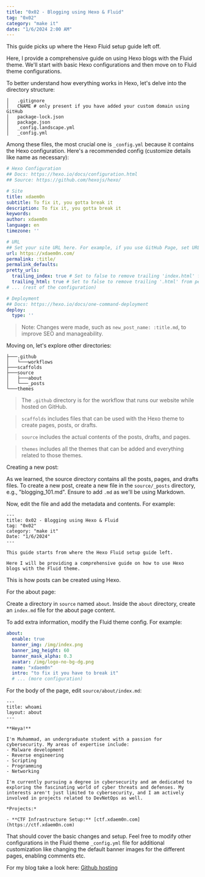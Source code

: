```yaml
---
title: "0x02 - Blogging using Hexo & Fluid"
tag: "0x02"
category: "make it"
date: "1/6/2024 2:00 AM"
---
```


This guide picks up where the Hexo Fluid setup guide left off.

Here, I provide a comprehensive guide on using Hexo blogs with the Fluid theme. We'll start with basic Hexo configurations and then move on to Fluid theme configurations.

To better understand how everything works in Hexo, let's delve into the directory structure:

```text
│   .gitignore
│   CNAME # only present if you have added your custom domain using GitHub
│   package-lock.json
│   package.json
│   _config.landscape.yml
│   _config.yml
```

Among these files, the most crucial one is `_config.yml` because it contains the Hexo configuration. Here's a recommended config (customize details like name as necessary):

```yaml
# Hexo Configuration
## Docs: https://hexo.io/docs/configuration.html
## Source: https://github.com/hexojs/hexo/

# Site
title: xdaem0n
subtitle: To fix it, you gotta break it
description: To fix it, you gotta break it
keywords:
author: xdaem0n
language: en
timezone: ''

# URL
## Set your site URL here. For example, if you use GitHub Page, set URL as 'https://username.github.io/project'
url: https://xdaem0n.com/
permalink: :title/
permalink_defaults:
pretty_urls:
  trailing_index: true # Set to false to remove trailing 'index.html' from permalinks
  trailing_html: true # Set to false to remove trailing '.html' from permalinks
# ... (rest of the configuration)

# Deployment
## Docs: https://hexo.io/docs/one-command-deployment
deploy:
  type: ''
```

> Note: Changes were made, such as `new_post_name: :title.md`, to improve SEO and manageability.

Moving on, let's explore other directories:

```text
├───.github
│   └───workflows
├───scaffolds
├───source
│   ├───about
│   └───_posts
└───themes
```

> The `.github` directory is for the workflow that runs our website while hosted on GitHub.

> `scaffolds` includes files that can be used with the Hexo theme to create pages, posts, or drafts.

> `source` includes the actual contents of the posts, drafts, and pages.

> `themes` includes all the themes that can be added and everything related to those themes.

Creating a new post:

As we learned, the source directory contains all the posts, pages, and drafts files. To create a new post, create a new file in the `source/_posts` directory, e.g., "blogging_101.md". Ensure to add `.md` as we'll be using Markdown.

Now, edit the file and add the metadata and contents. For example:

```
---
title: 0x02 - Blogging using Hexo & Fluid
tag: "0x02"
category: "make it"
Date: "1/6/2024"
---

This guide starts from where the Hexo Fluid setup guide left.

Here I will be providing a comprehensive guide on how to use Hexo blogs with the Fluid theme.
```

This is how posts can be created using Hexo.

For the about page:

Create a directory in `source` named `about`. Inside the `about` directory, create an `index.md` file for the about page content.

To add extra information, modify the Fluid theme config. For example:

```yaml
about:
  enable: true
  banner_img: /img/index.png
  banner_img_height: 60
  banner_mask_alpha: 0.3
  avatar: /img/logo-no-bg-dg.png
  name: "xdaem0n"
  intro: "to fix it you have to break it"
  # ... (more configuration)
```

For the body of the page, edit `source/about/index.md`:

```
---
title: whoami
layout: about
---

**Heya!**

I'm Muhammad, an undergraduate student with a passion for cybersecurity. My areas of expertise include:
- Malware development
- Reverse engineering
- Scripting
- Programming
- Networking

I'm currently pursuing a degree in cybersecurity and am dedicated to exploring the fascinating world of cyber threats and defenses. My interests aren't just limited to cybersecurity, and I am actively involved in projects related to DevNetOps as well.

*Projects:*

- **CTF Infrastructure Setup:** [ctf.xdaem0n.com](https://ctf.xdaem0n.com)
```

That should cover the basic changes and setup. Feel free to modify other configurations in the Fluid theme `_config.yml` file for additional customization like changing the default banner images for the different pages, enabling comments etc.

For my blog take a look here: [Github hosting](https://github.com/0x00daemon/0x00daemon.github.io)